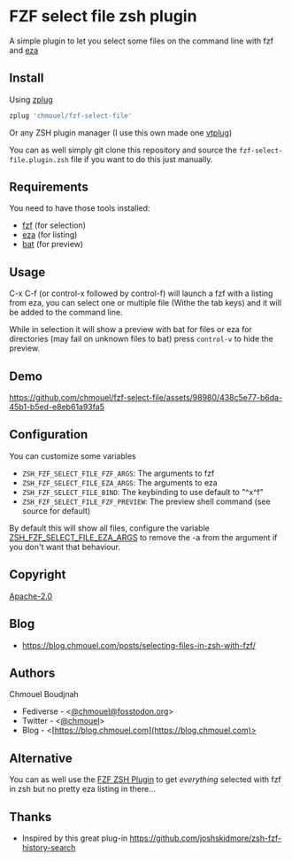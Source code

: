 # FZF select file zsh plugin

A simple plugin to let you select some files on the command line with fzf and [eza](https://github.com/eza-community/eza)

## Install

Using [zplug](https://github.com/zplug/zplug)

```sh
zplug 'chmouel/fzf-select-file'
```

Or any ZSH plugin manager (I use this own made one
[vtplug](https://blog.chmouel.com/2022/03/18/vtplug-a-very-dumb-and-tiny-zsh-plugin-manager/))

You can as well simply git clone this repository and source the
`fzf-select-file.plugin.zsh` file if you want to do this just manually.

## Requirements

You need to have those tools installed:

- [fzf](https://github.com/junegunn/fzf) (for selection)
- [eza](https://github.com/eza-community/eza) (for listing)
- [bat](https://github.com/sharkdp/bat) (for preview)

## Usage

C-x C-f (or control-x followed by control-f) will launch a fzf with a listing
from eza, you can select one or multiple file (Withe the tab keys) and it will
be added to the command line.

While in selection it will show a preview with bat for
files or eza for directories (may fail on unknown files to bat) press
`control-v` to hide the preview.

## Demo

https://github.com/chmouel/fzf-select-file/assets/98980/438c5e77-b6da-45b1-b5ed-e8eb61a93fa5

## Configuration

You can customize some variables

- `ZSH_FZF_SELECT_FILE_FZF_ARGS`: The arguments to fzf
- `ZSH_FZF_SELECT_FILE_EZA_ARGS`: The arguments to eza
- `ZSH_FZF_SELECT_FILE_BIND`: The keybinding to use default to "^x^f"
- `ZSH_FZF_SELECT_FILE_FZF_PREVIEW`: The preview shell command (see source for default)

By default this will show all files, configure the variable [ZSH_FZF_SELECT_FILE_EZA_ARGS](https://github.com/chmouel/fzf-select-file/blob/e9f688fb21c21bb0990e726d6ec8cfb973fc79c4/fzf-select-file.plugin.zsh#L8) to remove the -a from the argument if you don't want that behaviour.

## Copyright

[Apache-2.0](./LICENSE)

## Blog

- <https://blog.chmouel.com/posts/selecting-files-in-zsh-with-fzf/>

## Authors

Chmouel Boudjnah

- Fediverse - <[@chmouel@fosstodon.org](https://fosstodon.org/@chmouel)>
- Twitter - <[@chmouel](https://twitter.com/chmouel)>
- Blog - <[https://blog.chmouel.com](https://blog.chmouel.com)>

## Alternative

You can as well use the [FZF ZSH
Plugin](https://github.com/unixorn/fzf-zsh-plugin) to get _everything_ selected
with fzf in zsh but no pretty eza listing in there...

## Thanks

- Inspired by this great plug-in <https://github.com/joshskidmore/zsh-fzf-history-search>
